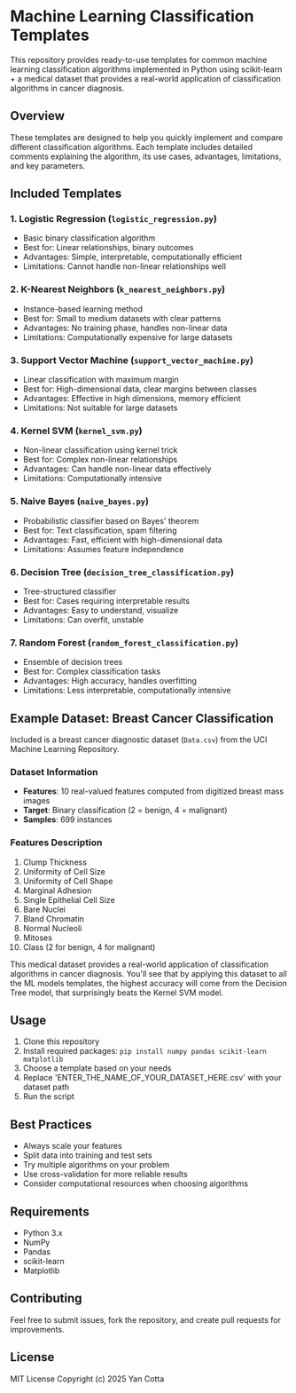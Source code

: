 # Machine Learning Classification Templates

This repository provides ready-to-use templates for common machine learning classification algorithms implemented in Python using scikit-learn + a medical dataset that provides a real-world application of classification algorithms in cancer diagnosis.

## Overview

These templates are designed to help you quickly implement and compare different classification algorithms. Each template includes detailed comments explaining the algorithm, its use cases, advantages, limitations, and key parameters.

## Included Templates

### 1. Logistic Regression (`logistic_regression.py`)
- Basic binary classification algorithm
- Best for: Linear relationships, binary outcomes
- Advantages: Simple, interpretable, computationally efficient
- Limitations: Cannot handle non-linear relationships well

### 2. K-Nearest Neighbors (`k_nearest_neighbors.py`) 
- Instance-based learning method
- Best for: Small to medium datasets with clear patterns
- Advantages: No training phase, handles non-linear data
- Limitations: Computationally expensive for large datasets

### 3. Support Vector Machine (`support_vector_machine.py`)
- Linear classification with maximum margin
- Best for: High-dimensional data, clear margins between classes
- Advantages: Effective in high dimensions, memory efficient
- Limitations: Not suitable for large datasets

### 4. Kernel SVM (`kernel_svm.py`)
- Non-linear classification using kernel trick
- Best for: Complex non-linear relationships
- Advantages: Can handle non-linear data effectively
- Limitations: Computationally intensive

### 5. Naive Bayes (`naive_bayes.py`)
- Probabilistic classifier based on Bayes' theorem
- Best for: Text classification, spam filtering
- Advantages: Fast, efficient with high-dimensional data
- Limitations: Assumes feature independence

### 6. Decision Tree (`decision_tree_classification.py`)
- Tree-structured classifier
- Best for: Cases requiring interpretable results
- Advantages: Easy to understand, visualize
- Limitations: Can overfit, unstable

### 7. Random Forest (`random_forest_classification.py`)
- Ensemble of decision trees
- Best for: Complex classification tasks
- Advantages: High accuracy, handles overfitting
- Limitations: Less interpretable, computationally intensive

## Example Dataset: Breast Cancer Classification

Included is a breast cancer diagnostic dataset (`Data.csv`) from the UCI Machine Learning Repository.

### Dataset Information
- **Features**: 10 real-valued features computed from digitized breast mass images
- **Target**: Binary classification (2 = benign, 4 = malignant)
- **Samples**: 699 instances

### Features Description
1. Clump Thickness
2. Uniformity of Cell Size
3. Uniformity of Cell Shape
4. Marginal Adhesion
5. Single Epithelial Cell Size
6. Bare Nuclei
7. Bland Chromatin
8. Normal Nucleoli
9. Mitoses
10. Class (2 for benign, 4 for malignant)

This medical dataset provides a real-world application of classification algorithms in cancer diagnosis.
You'll see that by applying this dataset to all the ML models templates, the highest accuracy will come from the Decision Tree model, that surprisingly beats the Kernel SVM model.

## Usage

1. Clone this repository
2. Install required packages: `pip install numpy pandas scikit-learn matplotlib`
3. Choose a template based on your needs
4. Replace 'ENTER_THE_NAME_OF_YOUR_DATASET_HERE.csv' with your dataset path
5. Run the script

## Best Practices

- Always scale your features
- Split data into training and test sets
- Try multiple algorithms on your problem
- Use cross-validation for more reliable results
- Consider computational resources when choosing algorithms

## Requirements

- Python 3.x
- NumPy
- Pandas
- scikit-learn
- Matplotlib

## Contributing

Feel free to submit issues, fork the repository, and create pull requests for improvements.

## License

MIT License
Copyright (c) 2025 Yan Cotta
